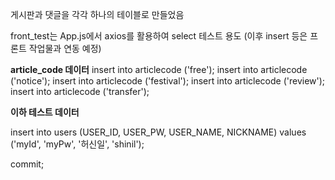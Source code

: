 게시판과 댓글을 각각 하나의 테이블로 만들었음

front_test는 App.js에서 axios를 활용하여 select 테스트 용도
(이후 insert 등은 프론트 작업물과 연동 예정)

**article_code 데이터**
insert into articlecode ('free');
insert into articlecode ('notice');
insert into articlecode ('festival');
insert into articlecode ('review');
insert into articlecode ('transfer');


**이하 테스트 데이터**



insert into users (USER_ID, USER_PW, USER_NAME, NICKNAME) values ('myId', 'myPw', '허신일', 'shinil');


commit;